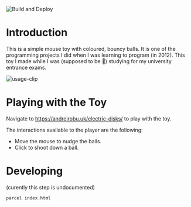 ![Build and Deploy](https://github.com/a-robu/electric-disks/workflows/Build%20and%20Deploy/badge.svg?branch=master)

# Introduction

This is a simple mouse toy with coloured, bouncy balls. It is one of the programming projects I did when I was learning to program (in 2012). This toy I made while I was (supposed to be 🙂) studying for my university entrance exams.

![usage-clip](usage-clip.gif)

# Playing with the Toy

Navigate to https://andreirobu.uk/electric-disks/ to play with the toy.

The interactions available to the player are the following:
- Move the mouse to nudge the balls.
- Click to shoot down a ball.

# Developing

(curently this step is undocumented)

```bash
parcel index.html
```
